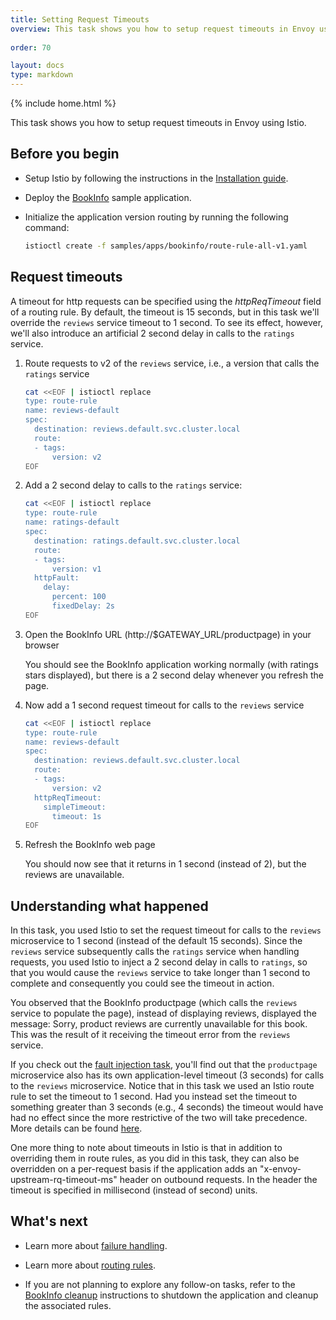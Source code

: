 ```yaml
---
title: Setting Request Timeouts
overview: This task shows you how to setup request timeouts in Envoy using Istio.
            
order: 70

layout: docs
type: markdown
---
```

{% include home.html %}

This task shows you how to setup request timeouts in Envoy using Istio.


## Before you begin

* Setup Istio by following the instructions in the
  [Installation guide](./installing-istio.html).

* Deploy the [BookInfo]({{home}}/docs/samples/bookinfo.html) sample application.

* Initialize the application version routing by running the following command:
  
  ```bash
  istioctl create -f samples/apps/bookinfo/route-rule-all-v1.yaml
  ```

## Request timeouts

A timeout for http requests can be specified using the *httpReqTimeout* field of a routing rule.
By default, the timeout is 15 seconds, but in this task we'll override the `reviews` service
timeout to 1 second.
To see its effect, however, we'll also introduce an artificial 2 second delay in calls
to the `ratings` service.
 
1. Route requests to v2 of the `reviews` service, i.e., a version that calls the `ratings` service

   ```bash
   cat <<EOF | istioctl replace
   type: route-rule
   name: reviews-default
   spec:
     destination: reviews.default.svc.cluster.local
     route:
     - tags:
         version: v2
   EOF
   ```

1. Add a 2 second delay to calls to the `ratings` service:

   ```bash
   cat <<EOF | istioctl replace
   type: route-rule
   name: ratings-default
   spec:
     destination: ratings.default.svc.cluster.local
     route:
     - tags:
         version: v1
     httpFault:
       delay:
         percent: 100
         fixedDelay: 2s
   EOF
   ```

1. Open the BookInfo URL (http://$GATEWAY_URL/productpage) in your browser

   You should see the BookInfo application working normally (with ratings stars displayed),
   but there is a 2 second delay whenever you refresh the page.

1. Now add a 1 second request timeout for calls to the `reviews` service
   
   ```bash
   cat <<EOF | istioctl replace
   type: route-rule
   name: reviews-default
   spec:
     destination: reviews.default.svc.cluster.local
     route:
     - tags:
         version: v2
     httpReqTimeout:
       simpleTimeout:
         timeout: 1s
   EOF
   ```

1. Refresh the BookInfo web page

   You should now see that it returns in 1 second (instead of 2), but the reviews are unavailable.


## Understanding what happened

In this task, you used Istio to set the request timeout for calls to the `reviews`
microservice to 1 second (instead of the default 15 seconds). 
Since the `reviews` service subsequently calls the `ratings` service when handling requests,
you used Istio to inject a 2 second delay in calls to `ratings`, so that you would cause the
`reviews` service to take longer than 1 second to complete and consequently you could see the
timeout in action. 

You observed that the BookInfo productpage (which calls the `reviews` service to populate the page),
instead of displaying reviews, displayed
the message: Sorry, product reviews are currently unavailable for this book.
This was the result of it receiving the timeout error from the `reviews` service.

If you check out the [fault injection task](./fault-injection.html), you'll find out that the `productpage`
microservice also has its own application-level timeout (3 seconds) for calls to the `reviews` microservice.
Notice that in this task we used an Istio route rule to set the timeout to 1 second.
Had you instead set the timeout to something greater than 3 seconds (e.g., 4 seconds) the timeout
would have had no effect since the more restrictive of the two will take precedence.
More details can be found [here]({{home}}/docs/concepts/traffic-management/handling-failures.html#faq).

One more thing to note about timeouts in Istio is that in addition to overriding them in route rules,
as you did in this task, they can also be overridden on a per-request basis if the application adds
an "x-envoy-upstream-rq-timeout-ms" header on outbound requests. In the header
the timeout is specified in millisecond (instead of second) units. 

## What's next

* Learn more about [failure handling]({{home}}/docs/concepts/traffic-management/handling-failures.html).

* Learn more about [routing rules]({{home}}/docs/concepts/traffic-management/rules-configuration.html).

* If you are not planning to explore any follow-on tasks, refer to the
  [BookInfo cleanup]({{home}}/docs/samples/bookinfo.html#cleanup) instructions
  to shutdown the application and cleanup the associated rules.
